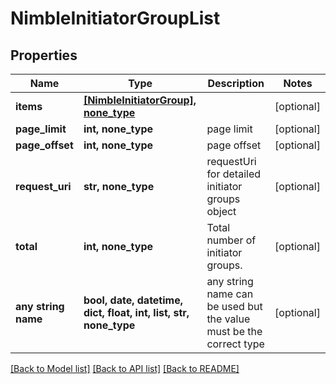 # NimbleInitiatorGroupList


## Properties
Name | Type | Description | Notes
------------ | ------------- | ------------- | -------------
**items** | [**[NimbleInitiatorGroup], none_type**](NimbleInitiatorGroup.md) |  | [optional] 
**page_limit** | **int, none_type** | page limit | [optional] 
**page_offset** | **int, none_type** | page offset | [optional] 
**request_uri** | **str, none_type** | requestUri for detailed initiator groups object | [optional] 
**total** | **int, none_type** | Total number of initiator groups. | [optional] 
**any string name** | **bool, date, datetime, dict, float, int, list, str, none_type** | any string name can be used but the value must be the correct type | [optional]

[[Back to Model list]](../README.md#documentation-for-models) [[Back to API list]](../README.md#documentation-for-api-endpoints) [[Back to README]](../README.md)


